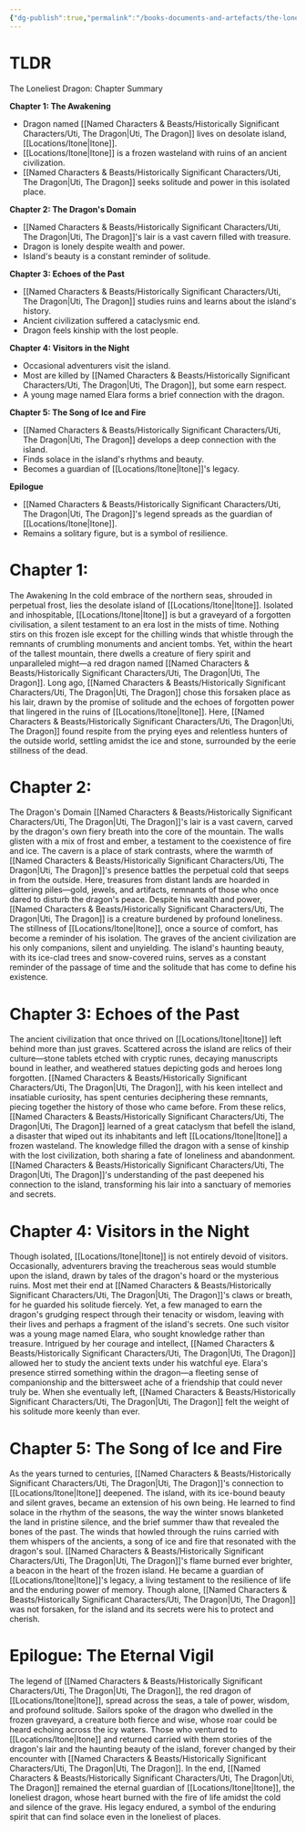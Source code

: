 ```yaml
---
{"dg-publish":true,"permalink":"/books-documents-and-artefacts/the-loneliest-dragon/","noteIcon":""}
---
```



# TLDR
The Loneliest Dragon: Chapter Summary

**Chapter 1: The Awakening**
- ﻿﻿Dragon named [[Named Characters & Beasts/Historically Significant  Characters/Uti, The Dragon\|Uti, The Dragon]] lives on desolate island, [[Locations/Itone\|Itone]].
- ﻿﻿[[Locations/Itone\|Itone]] is a frozen wasteland with ruins of an ancient civilization.
- ﻿﻿[[Named Characters & Beasts/Historically Significant  Characters/Uti, The Dragon\|Uti, The Dragon]] seeks solitude and power in this isolated place.

**Chapter 2: The Dragon's Domain**
- ﻿﻿[[Named Characters & Beasts/Historically Significant  Characters/Uti, The Dragon\|Uti, The Dragon]]'s lair is a vast cavern filled with treasure.
- ﻿﻿Dragon is lonely despite wealth and power.
- ﻿﻿Island's beauty is a constant reminder of solitude.

**Chapter 3: Echoes of the Past**
- ﻿﻿[[Named Characters & Beasts/Historically Significant  Characters/Uti, The Dragon\|Uti, The Dragon]] studies ruins and learns about the island's history.
- ﻿﻿Ancient civilization suffered a cataclysmic end.
- ﻿﻿Dragon feels kinship with the lost people.

**Chapter 4: Visitors in the Night**
- ﻿﻿Occasional adventurers visit the island.
- ﻿﻿Most are killed by [[Named Characters & Beasts/Historically Significant  Characters/Uti, The Dragon\|Uti, The Dragon]], but some earn respect.
- ﻿﻿A young mage named Elara forms a brief connection with the dragon.

**Chapter 5: The Song of Ice and Fire**
- ﻿﻿[[Named Characters & Beasts/Historically Significant  Characters/Uti, The Dragon\|Uti, The Dragon]] develops a deep connection with the island.
- ﻿﻿Finds solace in the island's rhythms and beauty.
- ﻿﻿Becomes a guardian of [[Locations/Itone\|Itone]]'s legacy.

**Epilogue**
- ﻿﻿[[Named Characters & Beasts/Historically Significant  Characters/Uti, The Dragon\|Uti, The Dragon]]'s legend spreads as the guardian of [[Locations/Itone\|Itone]].
- ﻿﻿Remains a solitary figure, but is a symbol of resilience.

# Chapter 1: 
The Awakening In the cold embrace of the northern seas, shrouded in perpetual frost, lies the desolate island of [[Locations/Itone\|Itone]]. Isolated and inhospitable, [[Locations/Itone\|Itone]] is but a graveyard of a forgotten civilisation, a silent testament to an era lost in the mists of time. Nothing stirs on this frozen isle except for the chilling winds that whistle through the remnants of crumbling monuments and ancient tombs. Yet, within the heart of the tallest mountain, there dwells a creature of fiery spirit and unparalleled might—a red dragon named [[Named Characters & Beasts/Historically Significant  Characters/Uti, The Dragon\|Uti, The Dragon]]. Long ago, [[Named Characters & Beasts/Historically Significant  Characters/Uti, The Dragon\|Uti, The Dragon]] chose this forsaken place as his lair, drawn by the promise of solitude and the echoes of forgotten power that lingered in the ruins of [[Locations/Itone\|Itone]]. Here, [[Named Characters & Beasts/Historically Significant  Characters/Uti, The Dragon\|Uti, The Dragon]] found respite from the prying eyes and relentless hunters of the outside world, settling amidst the ice and stone, surrounded by the eerie stillness of the dead. 

# Chapter 2: 
The Dragon's Domain [[Named Characters & Beasts/Historically Significant  Characters/Uti, The Dragon\|Uti, The Dragon]]'s lair is a vast cavern, carved by the dragon's own fiery breath into the core of the mountain. The walls glisten with a mix of frost and ember, a testament to the coexistence of fire and ice. The cavern is a place of stark contrasts, where the warmth of [[Named Characters & Beasts/Historically Significant  Characters/Uti, The Dragon\|Uti, The Dragon]]'s presence battles the perpetual cold that seeps in from the outside. Here, treasures from distant lands are hoarded in glittering piles—gold, jewels, and artifacts, remnants of those who once dared to disturb the dragon's peace. Despite his wealth and power, [[Named Characters & Beasts/Historically Significant  Characters/Uti, The Dragon\|Uti, The Dragon]] is a creature burdened by profound loneliness. The stillness of [[Locations/Itone\|Itone]], once a source of comfort, has become a reminder of his isolation. The graves of the ancient civilization are his only companions, silent and unyielding. The island's haunting beauty, with its ice-clad trees and snow-covered ruins, serves as a constant reminder of the passage of time and the solitude that has come to define his existence. 

# Chapter 3: Echoes of the Past 
The ancient civilization that once thrived on [[Locations/Itone\|Itone]] left behind more than just graves. Scattered across the island are relics of their culture—stone tablets etched with cryptic runes, decaying manuscripts bound in leather, and weathered statues depicting gods and heroes long forgotten. [[Named Characters & Beasts/Historically Significant  Characters/Uti, The Dragon\|Uti, The Dragon]], with his keen intellect and insatiable curiosity, has spent centuries deciphering these remnants, piecing together the history of those who came before. From these relics, [[Named Characters & Beasts/Historically Significant  Characters/Uti, The Dragon\|Uti, The Dragon]] learned of a great cataclysm that befell the island, a disaster that wiped out its inhabitants and left [[Locations/Itone\|Itone]] a frozen wasteland. The knowledge filled the dragon with a sense of kinship with the lost civilization, both sharing a fate of loneliness and abandonment. [[Named Characters & Beasts/Historically Significant  Characters/Uti, The Dragon\|Uti, The Dragon]]'s understanding of the past deepened his connection to the island, transforming his lair into a sanctuary of memories and secrets.

# Chapter 4: Visitors in the Night
Though isolated, [[Locations/Itone\|Itone]] is not entirely devoid of visitors. Occasionally, adventurers braving the treacherous seas would stumble upon the island, drawn by tales of the dragon's hoard or the mysterious ruins. Most met their end at [[Named Characters & Beasts/Historically Significant  Characters/Uti, The Dragon\|Uti, The Dragon]]'s claws or breath, for he guarded his solitude fiercely. Yet, a few managed to earn the dragon's grudging respect through their tenacity or wisdom, leaving with their lives and perhaps a fragment of the island's secrets. One such visitor was a young mage named Elara, who sought knowledge rather than treasure. Intrigued by her courage and intellect, [[Named Characters & Beasts/Historically Significant  Characters/Uti, The Dragon\|Uti, The Dragon]] allowed her to study the ancient texts under his watchful eye. Elara's presence stirred something within the dragon—a fleeting sense of companionship and the bittersweet ache of a friendship that could never truly be. When she eventually left, [[Named Characters & Beasts/Historically Significant  Characters/Uti, The Dragon\|Uti, The Dragon]] felt the weight of his solitude more keenly than ever.

# Chapter 5: The Song of Ice and Fire 
As the years turned to centuries, [[Named Characters & Beasts/Historically Significant  Characters/Uti, The Dragon\|Uti, The Dragon]]'s connection to [[Locations/Itone\|Itone]] deepened. The island, with its ice-bound beauty and silent graves, became an extension of his own being. He learned to find solace in the rhythm of the seasons, the way the winter snows blanketed the land in pristine silence, and the brief summer thaw that revealed the bones of the past. The winds that howled through the ruins carried with them whispers of the ancients, a song of ice and fire that resonated with the dragon's soul. [[Named Characters & Beasts/Historically Significant  Characters/Uti, The Dragon\|Uti, The Dragon]]'s flame burned ever brighter, a beacon in the heart of the frozen island. He became a guardian of [[Locations/Itone\|Itone]]'s legacy, a living testament to the resilience of life and the enduring power of memory. Though alone, [[Named Characters & Beasts/Historically Significant  Characters/Uti, The Dragon\|Uti, The Dragon]] was not forsaken, for the island and its secrets were his to protect and cherish.

# Epilogue: The Eternal Vigil 
The legend of [[Named Characters & Beasts/Historically Significant  Characters/Uti, The Dragon\|Uti, The Dragon]], the red dragon of [[Locations/Itone\|Itone]], spread across the seas, a tale of power, wisdom, and profound solitude. Sailors spoke of the dragon who dwelled in the frozen graveyard, a creature both fierce and wise, whose roar could be heard echoing across the icy waters. Those who ventured to [[Locations/Itone\|Itone]] and returned carried with them stories of the dragon's lair and the haunting beauty of the island, forever changed by their encounter with [[Named Characters & Beasts/Historically Significant  Characters/Uti, The Dragon\|Uti, The Dragon]]. In the end, [[Named Characters & Beasts/Historically Significant  Characters/Uti, The Dragon\|Uti, The Dragon]] remained the eternal guardian of [[Locations/Itone\|Itone]], the loneliest dragon, whose heart burned with the fire of life amidst the cold and silence of the grave. His legacy endured, a symbol of the enduring spirit that can find solace even in the loneliest of places.